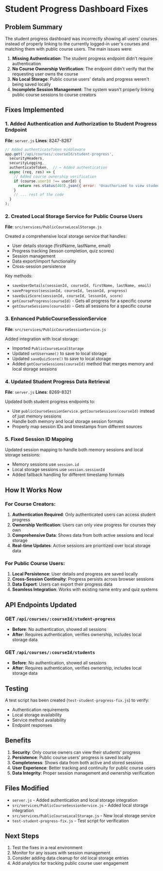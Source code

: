 # Student Progress Dashboard Fixes

## Problem Summary

The student progress dashboard was incorrectly showing all users' courses instead of properly linking to the currently logged-in user's courses and matching them with public course users. The main issues were:

1. **Missing Authentication**: The student progress endpoint didn't require authentication
2. **No Course Ownership Verification**: The endpoint didn't verify that the requesting user owns the course
3. **No Local Storage**: Public course users' details and progress weren't being saved locally
4. **Incomplete Session Management**: The system wasn't properly linking public course sessions to course creators

## Fixes Implemented

### 1. Added Authentication and Authorization to Student Progress Endpoint

**File**: `server.js`
**Lines**: 8247-8267

```javascript
// Added authenticateToken middleware
app.get('/api/courses/:courseId/student-progress', 
  securityHeaders,
  securityLogging,
  authenticateToken,  // ← Added authentication
  async (req, res) => {
    // Added course ownership verification
    if (course.userId !== userId) {
      return res.status(403).json({ error: 'Unauthorized to view student progress for this course' });
    }
    // ... rest of the code
  }
);
```

### 2. Created Local Storage Service for Public Course Users

**File**: `src/services/PublicCourseLocalStorage.js`

Created a comprehensive local storage service that handles:
- User details storage (firstName, lastName, email)
- Progress tracking (lesson completion, quiz scores)
- Session management
- Data export/import functionality
- Cross-session persistence

Key methods:
- `saveUserDetails(sessionId, courseId, firstName, lastName, email)`
- `saveProgress(sessionId, courseId, lessonId, progress)`
- `saveQuizScore(sessionId, courseId, lessonId, score)`
- `getCourseProgress(courseId)` - Gets all progress for a specific course
- `getCourseSessions(courseId)` - Gets all sessions for a specific course

### 3. Enhanced PublicCourseSessionService

**File**: `src/services/PublicCourseSessionService.js`

Added integration with local storage:
- Imported `PublicCourseLocalStorage`
- Updated `setUsername()` to save to local storage
- Updated `saveQuizScore()` to save to local storage
- Added `getCourseSessions(courseId)` method that merges memory and local storage sessions

### 4. Updated Student Progress Data Retrieval

**File**: `server.js`
**Lines**: 8269-8321

Updated both student progress endpoints to:
- Use `publicCourseSessionService.getCourseSessions(courseId)` instead of just memory sessions
- Handle both memory and local storage session formats
- Properly map session IDs and timestamps from different sources

### 5. Fixed Session ID Mapping

Updated session mapping to handle both memory sessions and local storage sessions:
- Memory sessions use `session.id`
- Local storage sessions use `session.sessionId`
- Added fallback handling for different timestamp formats

## How It Works Now

### For Course Creators:
1. **Authentication Required**: Only authenticated users can access student progress
2. **Ownership Verification**: Users can only view progress for courses they own
3. **Comprehensive Data**: Shows data from both active sessions and local storage
4. **Real-time Updates**: Active sessions are prioritized over local storage data

### For Public Course Users:
1. **Local Persistence**: User details and progress are saved locally
2. **Cross-Session Continuity**: Progress persists across browser sessions
3. **Data Export**: Users can export their progress data
4. **Seamless Integration**: Works with existing name entry and quiz systems

## API Endpoints Updated

### GET `/api/courses/:courseId/student-progress`
- **Before**: No authentication, showed all sessions
- **After**: Requires authentication, verifies ownership, includes local storage data

### GET `/api/courses/:courseId/students`
- **Before**: No authentication, showed all sessions
- **After**: Requires authentication, verifies ownership, includes local storage data

## Testing

A test script has been created (`test-student-progress-fix.js`) to verify:
- Authentication requirements
- Local storage availability
- Service method availability
- Endpoint responses

## Benefits

1. **Security**: Only course owners can view their students' progress
2. **Persistence**: Public course users' progress is saved locally
3. **Completeness**: Shows data from both active and stored sessions
4. **User Experience**: Better tracking and continuity for public course users
5. **Data Integrity**: Proper session management and ownership verification

## Files Modified

- `server.js` - Added authentication and local storage integration
- `src/services/PublicCourseSessionService.js` - Added local storage integration
- `src/services/PublicCourseLocalStorage.js` - New local storage service
- `test-student-progress-fix.js` - Test script for verification

## Next Steps

1. Test the fixes in a real environment
2. Monitor for any issues with session management
3. Consider adding data cleanup for old local storage entries
4. Add analytics for tracking public course user engagement

